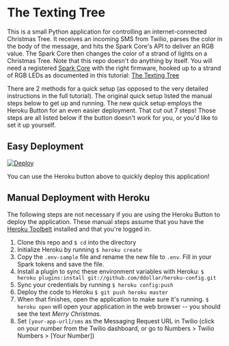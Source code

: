 The Texting Tree
================

This is a small Python application for controlling an internet-connected Christmas Tree. It receives an incoming SMS from Twilio, parses the color in the body of the message, and hits the Spark Core's API to deliver an RGB value. The Spark Core then changes the color of a strand of lights on a Christmas Tree. Note that this repo doesn't do anything by itself. You will need a registered [Spark Core](http://www.spark.io) with the right firmware, hooked up to a strand of RGB LEDs as documented in this tutorial: [The Texting Tree](http://willd.me/posts/the-texting-tree)

There are 2 methods for a quick setup (as opposed to the very detailed instructions in the full tutorial). The original quick setup listed the manual steps below to get up and running. The new quick setup employs the Heroku Button for an even easier deployment. That cut out 7 steps! Those steps are all listed below if the button doesn't work for you, or you'd like to set it up yourself.

## Easy Deployment

[![Deploy](https://www.herokucdn.com/deploy/button.png)](https://heroku.com/deploy)

You can use the Heroku button above to quickly deploy this application!

## Manual Deployment with Heroku

The following steps are not necessary if you are using the Heroku Button to deploy the application. These manual steps assume that you have the [Heroku Toolbelt](https://devcenter.heroku.com/articles/getting-started-with-python) installed and that you're logged in.

1. Clone this repo and `$ cd` into the directory
2. Initialize Heroku by running `$ heroku create`
3. Copy the `.env-sample` file and rename the new file to `.env`. Fill in your Spark tokens and save the file.
4. Install a plugin to sync these environment variables with Heroku: `$ heroku plugins:install git://github.com/ddollar/heroku-config.git`
5. Sync your credentials by running `$ heroku config:push`
6. Deploy the code to Heroku `$ git push heroku master`
7. When that finishes, open the application to make sure it's running. `$ heroku open` will open your application in the web browser -- you should see the text *Merry Christmas*.
8. Set `[your-app-url]/sms` as the Messaging Request URL in Twilio (click on your number from the Twilio dashboard, or go to Numbers > Twilio Numbers > [Your Number])
